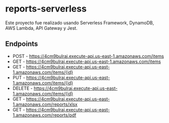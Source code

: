 # reports-serverless

Este proyecto fue realizado usando Serverless Framework, DynamoDB, AWS Lambda, API Gateway y Jest.

## Endpoints

  - POST - https://4cm9bulraj.execute-api.us-east-1.amazonaws.com/items
  - GET - https://4cm9bulraj.execute-api.us-east-1.amazonaws.com/items
  - GET - https://4cm9bulraj.execute-api.us-east-1.amazonaws.com/items/{id}
  - PUT - https://4cm9bulraj.execute-api.us-east-1.amazonaws.com/items/{id}
  - DELETE - https://4cm9bulraj.execute-api.us-east-1.amazonaws.com/items/{id}
  - GET - https://4cm9bulraj.execute-api.us-east-1.amazonaws.com/reports/xlsx
  - GET - https://4cm9bulraj.execute-api.us-east-1.amazonaws.com/reports/pdf
